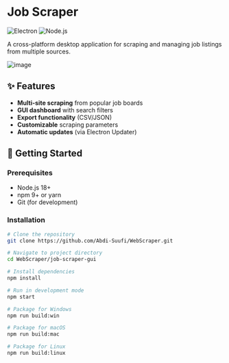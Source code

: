 # Job Scraper

![Electron](https://img.shields.io/badge/Electron-47848F?logo=electron&logoColor=white)
![Node.js](https://img.shields.io/badge/Node.js-339933?logo=nodedotjs&logoColor=white)

A cross-platform desktop application for scraping and managing job listings from multiple sources.

![image](https://github.com/user-attachments/assets/c18b7cd2-ff7b-4996-8b6c-7ffbc9517505)

## ✨ Features

- **Multi-site scraping** from popular job boards
- **GUI dashboard** with search filters
- **Export functionality** (CSV/JSON)
- **Customizable** scraping parameters
- **Automatic updates** (via Electron Updater)

## 🚀 Getting Started

### Prerequisites
- Node.js 18+
- npm 9+ or yarn
- Git (for development)

### Installation
```bash
# Clone the repository
git clone https://github.com/Abdi-Suufi/WebScraper.git

# Navigate to project directory
cd WebScraper/job-scraper-gui

# Install dependencies
npm install

# Run in development mode
npm start

# Package for Windows
npm run build:win

# Package for macOS
npm run build:mac

# Package for Linux
npm run build:linux
